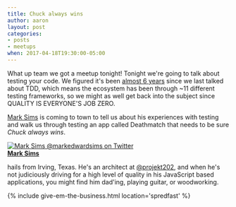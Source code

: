 ```yaml
---
title: Chuck always wins
author: aaron
layout: post
categories:
- posts
- meetups
when: 2017-04-18T19:30:00-05:00
---
```


What up team we got a meetup tonight! Tonight we're going to talk about testing your code. We figured it's been [almost 6 years](/june-meetup-details-announced/) since we last talked about TDD, which means the ecosystem has been through ~11 different testing frameworks, so we might as well get back into the subject since QUALITY IS EVERYONE'S JOB ZERO.

[Mark Sims](https://twitter.com/markedwardsims) is coming to town to tell us about his experiences with testing and walk us through testing an app called Deathmatch that needs to be sure *Chuck always wins*.

<div class="media-object speaker-bio">
  <a href="https://twitter.com/markedwardsims">
    <img alt="Mark Sims @markedwardsims on Twitter"
      src="https://pbs.twimg.com/profile_images/677995731974656001/Jzi_AbRc.jpg" />
  </a>
  <div>
  <a href="https://twitter.com/markedwardsims"><strong>Mark Sims</strong></a>

  hails from Irving, Texas. He's an architect at <a
  href="https://twitter.com/projekt202">@projekt202</a>, and when he's not
  judiciously driving for a high level of quality in his JavaScript based
  applications, you might find him dad'ing, playing guitar, or woodworking.
  </div>
</div>

{% include give-em-the-business.html location='spredfast' %}
